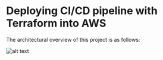 # Deploying CI/CD pipeline with Terraform into AWS




The architectural overview of this project is as follows:


 ![alt text](https://github.com/Jolomi2k9/AWS_Terraform_CICD/tree/main/Architecture/Architecture_diagram.png "Architecture overview")
